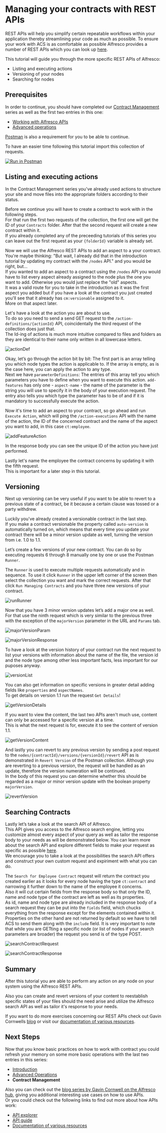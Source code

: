 # Managing your contracts with REST APIs

REST APIs will help you simplify certain repeatable workflows within your application thereby streamlining your code as much as possible.
To ensure your work with ACS is as comfortable as possible Alfresco provides a number of REST APIs which you can look up [here](https://api-explorer.alfresco.com/api-explorer/#/).

This tutorial will guide you through the more specific REST APIs of Alfresco:
- Listing and executing actions
- Versioning of your nodes
- Searching for nodes


## Prerequisites

In order to continue, you should have completed our [Contract Management](https://www.alfresco.com/abn/tutorials/contract-management/) series as well as the first two entries in this one:
- [Working with Alfresco APIs](introduction.md)
- [Advanced operations](advancedOperations.md)

[Postman](https://www.postman.com/downloads/) is also a requirement for you to be able to continue.

To have an easier time following this tutorial import this collection of requests.

[![Run in Postman](https://run.pstmn.io/button.svg)](https://www.getpostman.com/run-collection/b1601c628641e6376d23)


## Listing and executing actions
In the Contract Management series you've already used actions to structure your site and move files into the appropriate folders according to their status.

Before we continue you will have to create a contract to work with in the following steps.  
For that run the first two requests of the collection, the first one will get the ID of your `Contracts` folder. After that the second request will create a new contract within it.  
If you already completed any of the preceeding tutorials of this series you can leave out the first request as your `{folderId}` variable is already set.

Now we will use the Alfresco REST APIs to add an aspect to a your contract.  
You're maybe thinking: "But wait, I already did that in the introduction tutorial by updating my contract with the `/nodes` API." and you would be right, but...  
If you wanted to add an aspect to a contract using the `/nodes` API you would have to list every aspect already assigned to the node plus the one you want to add.
Otherwise you would just replace the "old" aspects.  
It was a valid route for you to take in the introduction as it was the first aspect you added but if you have a look at the contract you just created you'll see that it already has `cm:versionable` assigned to it.  
More on that aspect later.

Let's have a look at the action you are about to use.  
To do so you need to send a send GET request to the `/action-definitions/{actionId}` API, coincidentally the third request of the collection does just that.  
The Id-ing of actions is much more intuitive compared to files and folders as they are identical to their name only written in all lowercase letters.

![actionDef](../images/api-tutorial/actionDef.png)

Okay, let’s go through the action bit by bit: The first part is an array telling you which node types the action is applicable to. If the array is empty, as is the case here, you can apply the action to any type.  
Next we have `parameterDefinitions`: The entries of this array tell you which parameters you have to define when you want to execute this action. `add-features` has only one - `aspect-name` - the name of the parameter is the string you will use to specify it in the body of your execution request. The entry also tells you which type the parameter has to be of and if it is mandatory to successfully execute the action. 

Now it's time to add an aspect to your contract, so go ahead and run `Execute Action`, which will ping the `/action-executions` API with the name of the action, the ID of the concerned contract and the name of the aspect you want to add, in this case `ct:employee`.

![addFeatureAction](../images/api-tutorial/addFeatureAction.png)

In the response body you can see the unique ID of the action you have just performed. 

Lastly let's name the employee the contract concerns by updating it with the fifth request.  
This is important for a later step in this tutorial.


## Versioning

Next up versioning can be very useful if you want to be able to revert to a previous state of a contract, be it because a certain clause was tossed or a party withdrew.

Luckily you've already created a versionable contract in the last step.  
If you make a contract versionable the property called `auto-version` is automatically turned on, which means that every time you update your contract there will be a minor version update as well, turning the version from i.e. 1.0 to 1.1.

Let’s create a few versions of your new contract. You can do so by executing requests 6 through 8 manually one by one or use the Postman `Runner`.

The `Runner` is used to execute multiple requests automatically and in sequence. To use it click `Runner` in the upper left corner of the screen then select the collection you want and mark the correct requests.
After that click `Run Managing Contracts` and you have three new versions of your contract.

![runRunner](../images/api-tutorial/runRunner.gif)

Now that you have 3 minor version updates let’s add a major one as well. For that use the ninth request which is very similar to the previous three with the exception of the `majorVersion` parameter in the URL and `Params` tab.

![majorVersionParam](../images/api-tutorial/majorVersionParam.png)

![majorVersionResponse](../images/api-tutorial/majorVersionResponse.png)

To have a look at the version history of your contract run the next request to list your versions with information about the name of the file, the version id and the node type among other less important facts, less important for our puposes anyway.

![versionList](../images/api-tutorial/versionList.png)

You can also get information on specific versions in greater detail adding fields like `properties` and `aspectNames`.  
To get details on version 1.1 run the request `Get Details`!

![getVersionDetails](../images/api-tutorial/getVersionDetails.png)

If you want to view the content, the last two APIs aren't much use, content can only be accessed for a specific version at a time.  
This is what the next request is for, execute it to see the content of version 1.1.

![getVersionContent](../images/api-tutorial/getVersionContent.png)

And lastly you can revert to any previous version by sending a post request to the `nodes/{contractId}/versions/{versionId}/revert` API as is demonstrated in `Revert Version` of the Postman collection.
Although you are reverting to a previous version, the request will be handled as an update, therefore the version numeration will be continued.  
In the body of this request you can determine whether this should be regarded as a major or minor version update with the boolean property `majorVersion`.

![revertVersion](../images/api-tutorial/revertVersion.png)


## Searching Contracts

Lastly let’s take a look at the search API of Alfresco.  
This API gives you access to the Alfresco search engine, letting you customize almost every aspect of your query as well as tailor the response body to your needs as will be demonstrated below.
You can learn more about the search API and explore different fields to make your request as specific as possible [here](https://api-explorer.alfresco.com/api-explorer/#!/search/search).  
We encourage you to take a look at the possibilities the search API offers and construct your own custom request and expiriment with what you can do.

The `Search for Employee Contract` request will return the contract you created earlier as it looks for every node having the type `ct:contract` and narrowing it further down to the name of the employee it concerns.  
Also it will cut certain fields from the response body so that only the ID, name and node type of the contract are left as well as its properties.  
As id, name and node type are already included in the response body of a search request they can be put into the `fields` field, which chucks everything from the response except for the elements contained within it.
Properties on the other hand are not returned by default so we have to tell ACS to send them along with the `include` field.
It is very important to note that while you are GETting a specific node (or list of nodes if your search parameters are broader) the request you send is of the type POST.

![searchContractRequest](../images/api-tutorial/searchContractRequest.png)

![searchContractResponse](../images/api-tutorial/searchContractResponse.png)


## Summary

After this tutorial you are able to perform any action on any node on your system using the Alfresco REST APIs.

Also you can create and revert versions of your content to reestablish specific states of your files should the need arise and utilize the Alfresco search API as well as tailor it's response to your needs.

If you want to do more exercises concerning our REST APIs check out Gavin Cornwells [blog](https://hub.alfresco.com/t5/alfresco-content-services-blog/v1-rest-api-10-things-you-should-know/ba-p/287692) or visit our [documentation of various resources](https://hub.alfresco.com/t5/alfresco-content-services-hub/alfresco-public-rest-apis/ba-p/291250).


## Next Steps

Now that you know basic practices on how to work with contract you could refresh your memory on some more basic operations with the last two entries in this series:

- [Introduction](introduction.md)
- [Advanced Operations](advancedOperations.md)
- **Contract Management**

Also you can check out the [blog series by Gavin Cornwell on the Alfresco hub](https://hub.alfresco.com/t5/alfresco-content-services-blog/v1-rest-api-part-1-introduction/ba-p/286874), giving you additional interesting use cases on how to use APIs.   
Or you could check out the following links to find out more about how APIs work:

- [API explorer](https://api-explorer.alfresco.com/api-explorer/#/)
- [API guide](https://docs.alfresco.com/6.0/concepts/dev-api-intro.html)
- [Documentation of various resources](https://hub.alfresco.com/t5/alfresco-content-services-hub/alfresco-public-rest-apis/ba-p/291250)
